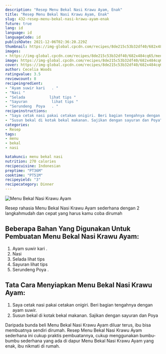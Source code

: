 ```yaml
---
description: "Resep Menu Bekal Nasi Krawu Ayam, Enak"
title: "Resep Menu Bekal Nasi Krawu Ayam, Enak"
slug: 432-resep-menu-bekal-nasi-krawu-ayam-enak
future: true
lang: id
language: id
languageCode: id
publishDate: 2021-12-06T02:36:20.229Z 
thumbnail: https://img-global.cpcdn.com/recipes/8de215c53b32df40/682x484cq65/menu-bekal-nasi-krawu-ayam-foto-resep-utama.png
images:
- https://img-global.cpcdn.com/recipes/8de215c53b32df40/682x484cq65/menu-bekal-nasi-krawu-ayam-foto-resep-utama.png
image: https://img-global.cpcdn.com/recipes/8de215c53b32df40/682x484cq65/menu-bekal-nasi-krawu-ayam-foto-resep-utama.png
cover: https://img-global.cpcdn.com/recipes/8de215c53b32df40/682x484cq65/menu-bekal-nasi-krawu-ayam-foto-resep-utama.png
author: Cecelia Woods
ratingvalue: 3.5
reviewcount: 8
recipeingredient:
- "Ayam suwir kari   . "
- "Nasi "
- "Selada           lihat tips "
- "Sayuran           lihat tips "
- "Serundeng  Poya   . "
recipeinstructions:
- "Saya cetak nasi pakai cetakan onigiri. Beri bagian tengahnya dengan ayam suwir."
- "Susun bekal di kotak bekal makanan. Sajikan dengan sayuran dan Poya"
categories:
- Resep
tags:
- menu
- bekal
- nasi

katakunci: menu bekal nasi 
nutrition: 270 calories
recipecuisine: Indonesian
preptime: "PT36M"
cooktime: "PT51M"
recipeyield: "3"
recipecategory: Dinner
---
```



![Menu Bekal Nasi Krawu Ayam](https://img-global.cpcdn.com/recipes/8de215c53b32df40/682x484cq65/menu-bekal-nasi-krawu-ayam-foto-resep-utama.png)

Resep rahasia Menu Bekal Nasi Krawu Ayam  sederhana dengan 2 langkahmudah dan cepat yang harus kamu coba dirumah

<!--inarticleads1-->

## Beberapa Bahan Yang Digunakan Untuk Pembuatan Menu Bekal Nasi Krawu Ayam:

1. Ayam suwir kari   . 
1. Nasi 
1. Selada           lihat tips 
1. Sayuran           lihat tips 
1. Serundeng  Poya   . 



<!--inarticleads2-->

## Tata Cara Menyiapkan Menu Bekal Nasi Krawu Ayam:

1. Saya cetak nasi pakai cetakan onigiri. Beri bagian tengahnya dengan ayam suwir.
1. Susun bekal di kotak bekal makanan. Sajikan dengan sayuran dan Poya




Daripada bunda beli  Menu Bekal Nasi Krawu Ayam  diluar terus, ibu  bisa membuatnya sendiri dirumah. Resep  Menu Bekal Nasi Krawu Ayam  sederhana ini cukup praktis pembuatannya, cukup menggunakan bumbu-bumbu sederhana yang ada di dapur  Menu Bekal Nasi Krawu Ayam  yang enak, ibu nikmati di rumah.
